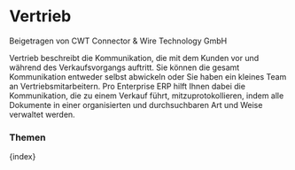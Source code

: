 # Vertrieb
<span class="text-muted contributed-by">Beigetragen von CWT Connector & Wire Technology GmbH</span>

Vertrieb beschreibt die Kommunikation, die mit dem Kunden vor und während des Verkaufsvorgangs auftritt. Sie können die gesamt Kommunikation entweder selbst abwickeln oder Sie haben ein kleines Team an Vertriebsmitarbeitern. Pro Enterprise ERP hilft Ihnen dabei die Kommunikation, die zu einem Verkauf führt, mitzuprotokollieren, indem alle Dokumente in einer organisierten und durchsuchbaren Art und Weise verwaltet werden.

### Themen

{index}

